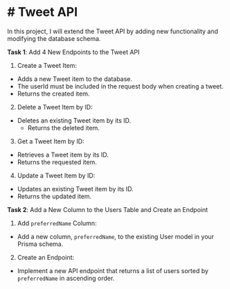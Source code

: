 # # Tweet API

In this project, I will extend the Tweet API by adding new functionality and modifying the database schema.

**Task 1**: Add 4 New Endpoints to the Tweet API


1. Create a Tweet Item:
  - Adds a new Tweet item to the database.
  - The userId must be included in the request body when creating a tweet.
  -	Returns the created item.
2. Delete a Tweet Item by ID:
  -	Deletes an existing Tweet item by its ID.
	-	Returns the deleted item.
3. Get a Tweet Item by ID:
  -	Retrieves a Tweet item by its ID.
  -	Returns the requested item.
4. Update a Tweet Item by ID:
  -	Updates an existing Tweet item by its ID.
  -	Returns the updated item.


**Task 2**: Add a New Column to the Users Table and Create an Endpoint

1. Add `preferredName` Column:
  -	Add a new column, `preferredName`, to the existing User model in your Prisma schema.
2. Create an Endpoint:
  -	Implement a new API endpoint that returns a list of users sorted by `preferredName` in ascending order.

